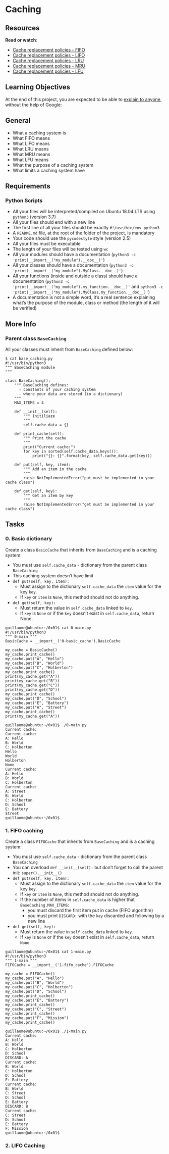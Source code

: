 # Caching
## Resources
**Read or watch**:

- [Cache replacement policies - FIFO](https://en.wikipedia.org/wiki/Cache_replacement_policies#First_In_First_Out_%28FIFO%29)
- [Cache replacement policies - LIFO](https://en.wikipedia.org/wiki/Cache_replacement_policies#Last_In_First_Out_%28LIFO%29)
- [Cache replacement policies - LRU](https://en.wikipedia.org/wiki/Cache_replacement_policies#Least_Recently_Used_%28LRU%29)
- [Cache replacement policies - MRU](https://en.wikipedia.org/wiki/Cache_replacement_policies#Most_Recently_Used_%28MRU%29)
- [Cache replacement policies - LFU](https://en.wikipedia.org/wiki/Cache_replacement_policies#Least-Frequently_Used_%28LFU%29)

## Learning Objectives
At the end of this project, you are expected to be able to [explain to anyone](https://fs.blog/feynman-learning-technique/), without the help of Google:

## General
- What a caching system is
- What FIFO means
- What LIFO means
- What LRU means
- What MRU means
- What LFU means
- What the purpose of a caching system
- What limits a caching system have

## Requirements
### Python Scripts
- All your files will be interpreted/compiled on Ubuntu 18.04 LTS using ```python3``` (version 3.7)
- All your files should end with a new line
- The first line of all your files should be exactly ```#!/usr/bin/env python3```
- A ```README.md``` file, at the root of the folder of the project, is mandatory
- Your code should use the ```pycodestyle``` style (version 2.5)
- All your files must be executable
- The length of your files will be tested using ```wc```
- All your modules should have a documentation (```python3 -c 'print(__import__("my_module").__doc__)'```)
- All your classes should have a documentation (```python3 -c 'print(__import__("my_module").MyClass.__doc__)'```)
- All your functions (inside and outside a class) should have a documentation (```python3 -c 'print(__import__("my_module").my_function.__doc__)'``` and ```python3 -c 'print(__import__("my_module").MyClass.my_function.__doc__)'```)
- A documentation is not a simple word, it’s a real sentence explaining what’s the purpose of the module, class or method (the length of it will be verified)

## More Info
### Parent class ```BaseCaching```
All your classes must inherit from ```BaseCaching``` defined below:
```
$ cat base_caching.py
#!/usr/bin/python3
""" BaseCaching module
"""

class BaseCaching():
    """ BaseCaching defines:
      - constants of your caching system
      - where your data are stored (in a dictionary)
    """
    MAX_ITEMS = 4

    def __init__(self):
        """ Initiliaze
        """
        self.cache_data = {}

    def print_cache(self):
        """ Print the cache
        """
        print("Current cache:")
        for key in sorted(self.cache_data.keys()):
            print("{}: {}".format(key, self.cache_data.get(key)))

    def put(self, key, item):
        """ Add an item in the cache
        """
        raise NotImplementedError("put must be implemented in your cache class")

    def get(self, key):
        """ Get an item by key
        """
        raise NotImplementedError("get must be implemented in your cache class")
```

## Tasks
### 0. Basic dictionary
Create a class ```BasicCache``` that inherits from ```BaseCaching``` and is a caching system:

- You must use ```self.cache_data``` - dictionary from the parent class ```BaseCaching```
- This caching system doesn’t have limit
- ```def put(self, key, item):```
    - Must assign to the dictionary ```self.cache_data``` the ```item``` value for the key ```key```.
    - If ```key``` or ```item``` is ```None```, this method should not do anything.
- ```def get(self, key):```
    - Must return the value in ```self.cache_data``` linked to ```key```.
    - If ```key``` is ```None``` or if the ```key``` doesn’t exist in ```self.cache_data```, return None.
```
guillaume@ubuntu:~/0x01$ cat 0-main.py
#!/usr/bin/python3
""" 0-main """
BasicCache = __import__('0-basic_cache').BasicCache

my_cache = BasicCache()
my_cache.print_cache()
my_cache.put("A", "Hello")
my_cache.put("B", "World")
my_cache.put("C", "Holberton")
my_cache.print_cache()
print(my_cache.get("A"))
print(my_cache.get("B"))
print(my_cache.get("C"))
print(my_cache.get("D"))
my_cache.print_cache()
my_cache.put("D", "School")
my_cache.put("E", "Battery")
my_cache.put("A", "Street")
my_cache.print_cache()
print(my_cache.get("A"))

guillaume@ubuntu:~/0x01$ ./0-main.py
Current cache:
Current cache:
A: Hello
B: World
C: Holberton
Hello
World
Holberton
None
Current cache:
A: Hello
B: World
C: Holberton
Current cache:
A: Street
B: World
C: Holberton
D: School
E: Battery
Street
guillaume@ubuntu:~/0x01$ 
```

### 1. FIFO caching
Create a class ```FIFOCache``` that inherits from ```BaseCaching``` and is a caching system:

- You must use ```self.cache_data``` - dictionary from the parent class ```BaseCaching```
- You can overload ```def __init__(self):``` but don’t forget to call the parent init: ```super().__init__()```
- ```def put(self, key, item):```
    - Must assign to the dictionary ```self.cache_data``` the ```item``` value for the key ```key```.
    - If ```key``` or ```item``` is ```None```, this method should not do anything.
    - If the number of items in ```self.cache_data``` is higher that ```BaseCaching.MAX_ITEMS```:
        - you must discard the first item put in cache (FIFO algorithm)
        - you must print ```DISCARD:``` with the ```key``` discarded and following by a new line
- ```def get(self, key):```
    - Must return the value in ```self.cache_data``` linked to ```key```.
    - If ```key``` is ```None``` or if the ```key``` doesn’t exist in ```self.cache_data```, return ```None```.
```
guillaume@ubuntu:~/0x01$ cat 1-main.py
#!/usr/bin/python3
""" 1-main """
FIFOCache = __import__('1-fifo_cache').FIFOCache

my_cache = FIFOCache()
my_cache.put("A", "Hello")
my_cache.put("B", "World")
my_cache.put("C", "Holberton")
my_cache.put("D", "School")
my_cache.print_cache()
my_cache.put("E", "Battery")
my_cache.print_cache()
my_cache.put("C", "Street")
my_cache.print_cache()
my_cache.put("F", "Mission")
my_cache.print_cache()

guillaume@ubuntu:~/0x01$ ./1-main.py
Current cache:
A: Hello
B: World
C: Holberton
D: School
DISCARD: A
Current cache:
B: World
C: Holberton
D: School
E: Battery
Current cache:
B: World
C: Street
D: School
E: Battery
DISCARD: B
Current cache:
C: Street
D: School
E: Battery
F: Mission
guillaume@ubuntu:~/0x01$ 
```

### 2. LIFO Caching
